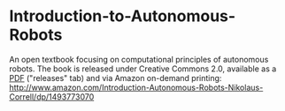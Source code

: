 Introduction-to-Autonomous-Robots
=================================

An open textbook focusing on computational principles of autonomous robots. The book is released under Creative Commons 2.0, available as a [PDF](https://github.com/correll/Introduction-to-Autonomous-Robots/releases/latest) ("releases" tab) and via Amazon on-demand printing:
http://www.amazon.com/Introduction-Autonomous-Robots-Nikolaus-Correll/dp/1493773070 
